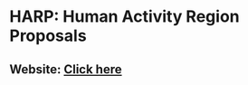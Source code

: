 # HARP: Human Activity Region Proposals
## Website: [Click here](https://sravaniteeparthi29.github.io/HARP/)

